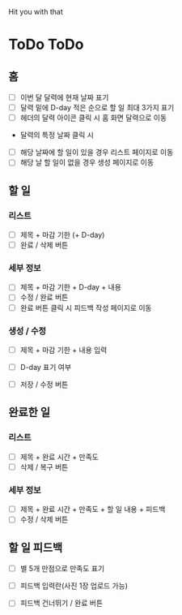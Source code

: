 Hit you with that
# ToDo ToDo

## 홈
- [ ] 이번 달 달력에 현재 날짜 표기
- [ ] 달력 밑에 D-day 적은 순으로 할 일 최대 3가지 표기
- [ ] 헤더의 달력 아이콘 클릭 시 홈 화면 달력으로 이동

* 달력의 특정 날짜 클릭 시
- [ ] 해당 날짜에 할 일이 있을 경우 리스트 페이지로 이동
- [ ] 해당 날 할 일이 없을 경우 생성 페이지로 이동

## 할 일
### 리스트 
- [ ] 제목 + 마감 기한 (+ D-day)
- [ ] 완료 / 삭제 버튼

### 세부 정보
- [ ] 제목 + 마감 기한 + D-day + 내용
- [ ] 수정 / 완료 버튼
- [ ] 완료 버튼 클릭 시 피드백 작성 페이지로 이동

### 생성 / 수정
- [ ] 제목 + 마감 기한 + 내용 입력
- [ ] D-day 표기 여부
- [ ] 저장 / 수정 버튼


## 완료한 일 
### 리스트
- [ ] 제목 + 완료 시간 + 만족도
- [ ] 삭제 / 복구 버튼

### 세부 정보
- [ ] 제목 + 완료 시간 + 만족도 + 할 일 내용 + 피드백 
- [ ] 수정 / 삭제 버튼

## 할 일 피드백
- [ ] 별 5개 만점으로 만족도 표기
- [ ] 피드백 입력란(사진 1장 업로드 가능)
- [ ] 피드백 건너뛰기 / 완료 버튼


